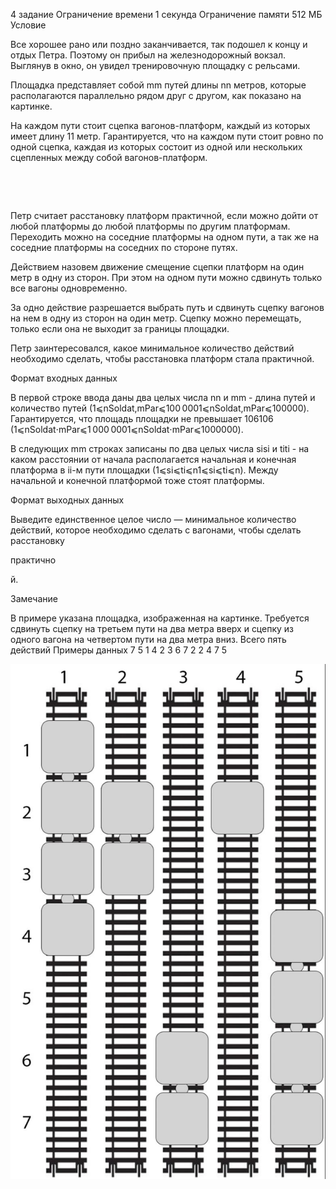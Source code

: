 4 задание
Ограничение времени
1 секунда
Ограничение памяти
512 МБ
Условие

Все хорошее рано или поздно заканчивается, так подошел к концу и отдых Петра. Поэтому он прибыл на железнодорожный вокзал. Выглянув в окно, он увидел тренировочную площадку с рельсами.


Площадка представляет собой ﻿mm﻿ путей длины ﻿nn﻿ метров, которые располагаются параллельно рядом друг с другом, как показано на картинке.


На каждом пути стоит сцепка вагонов-платформ, каждый из которых имеет длину ﻿11﻿ метр. Гарантируется, что на каждом пути стоит ровно по одной сцепка, каждая из которых состоит из одной или нескольких сцепленных между собой вагонов-платформ.

﻿

﻿

Петр считает расстановку платформ практичной, если можно дойти от любой платформы до любой платформы по другим платформам. Переходить можно на соседние платформы на одном пути, а так же на соседние платформы на соседних по стороне путях.


Действием назовем движение смещение сцепки платформ на один метр в одну из сторон. При этом на одном пути можно сдвинуть только все вагоны одновременно.


За одно действие разрешается выбрать путь и сдвинуть сцепку вагонов на нем в одну из сторон на один метр. Сцепку можно перемещать, только если она не выходит за границы площадки.


Петр заинтересовался, какое минимальное количество действий необходимо сделать, чтобы расстановка платформ стала практичной.


Формат входных данных

В первой строке ввода даны два целых числа ﻿nn﻿ и ﻿mm﻿ - длина путей и количество путей (﻿1⩽nSoldat,mPar⩽100 0001⩽nSoldat,mPar⩽100000﻿). Гарантируется, что площадь площадки не превышает ﻿106106﻿ (﻿1⩽nSoldat⋅mPar⩽1 000 0001⩽nSoldat⋅mPar⩽1000000﻿).


В следующих ﻿mm﻿ строках записаны по два целых числа ﻿sisi​﻿ и ﻿titi​﻿ - на каком расстоянии от начала располагается начальная и конечная платформа в ﻿ii﻿-м пути площадки (﻿1⩽si⩽ti⩽n1⩽si​⩽ti​⩽n﻿). Между начальной и конечной платформой тоже стоят платформы.


Формат выходных данных

Выведите единственное целое число — минимальное количество действий, которое необходимо сделать с вагонами, чтобы сделать расстановку

практично

й.


Замечание

В примере указана площадка, изображенная на картинке. Требуется сдвинуть сцепку на третьем пути на два метра вверх и сцепку из одного вагона на четвертом пути на два метра вниз. Всего пять действий
Примеры данных
7 5
1 4
2 3
6 7
2 2
4 7
5

![img.png](img.png)